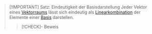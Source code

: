 > [!IMPORTANT] Satz: Eindeutigkeit der Basisdarstellung
> Jeder Vektor eines [Vektorraums](../Abstrakter%20Vektorraum.md) lässt sich eindeutig als [Linearkombination](../Linearkombination.md) der Elemente einer [Basis](Basis.md) darstellen.
> > [!CHECK]- Beweis
